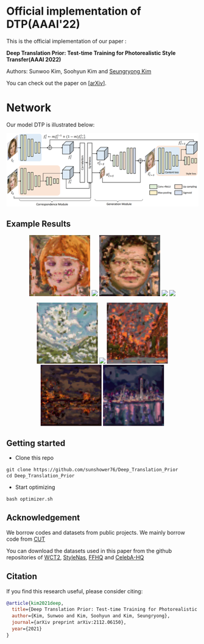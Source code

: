 # Official implementation of DTP(AAAI'22)

This is the official implementation of our paper :

**Deep Translation Prior: Test-time Training for Photorealistic Style Transfer(AAAI 2022)**

Authors: Sunwoo Kim, Soohyun Kim and [Seungryong Kim](https://seungryong.github.io/)

You can check out the paper on [[arXiv](https://arxiv.org/abs/2112.06150)].

# Network

Our model DTP is illustrated below:

![alt text](/images/network.png)

## Example Results
<p align="center">
  <img src="images/gif/result1.gif" width="160px"/> <img src="images/gif/result2.gif" width="160px"/> <img src="images/gif/result4.gif" width="160px"/> <img src="images/gif/result5.gif" width="160px"/> <img src="images/gif/result6.gif" width="160px"/>
</p>

<p align="center"><img src="images/gif/presult1.gif" width="160px"/> <img src="images/gif/presult3.gif" width="160px"/> <img src="images/gif/presult5.gif" width="160px"/> <img src="images/gif/presult6.gif" width="160px"/> <img src="images/gif/presult7.gif" width="160px"/>
</p>

## Getting started
- Clone this repo
```
git clone https://github.com/sunshower76/Deep_Translation_Prior
cd Deep_Translation_Prior
```

- Start optimizing
```
bash optimizer.sh
```

## Acknowledgement
We borrow codes and datasets from public projects. We mainly borrow code from  [CUT](https://github.com/taesungp/contrastive-unpaired-translation)

You can download the datasets used in this paper from the github repositories of [WCT2](https://github.com/clovaai/WCT2), [StyleNas](https://github.com/pkuanjie/StyleNAS),  [FFHQ](https://github.com/NVlabs/ffhq-dataset) and [CelebA-HQ](https://github.com/tkarras/progressive_growing_of_gans)

## Citation
If you find this research useful, please consider citing:
````BibTeX
@article{kim2021deep,
  title={Deep Translation Prior: Test-time Training for Photorealistic Style Transfer},
  author={Kim, Sunwoo and Kim, Soohyun and Kim, Seungryong},
  journal={arXiv preprint arXiv:2112.06150},
  year={2021}
}
````







